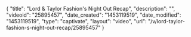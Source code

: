 {
    "title": "Lord & Taylor Fashion's Night Out Recap",
    "description": "",
    "videoid": "25895457",
    "date_created": "1453119519",
    "date_modified": "1453119519",
    "type": "captivate",
    "layout": "video",
    "url": "\/v\/lord-taylor-fashion-s-night-out-recap\/25895457"
}